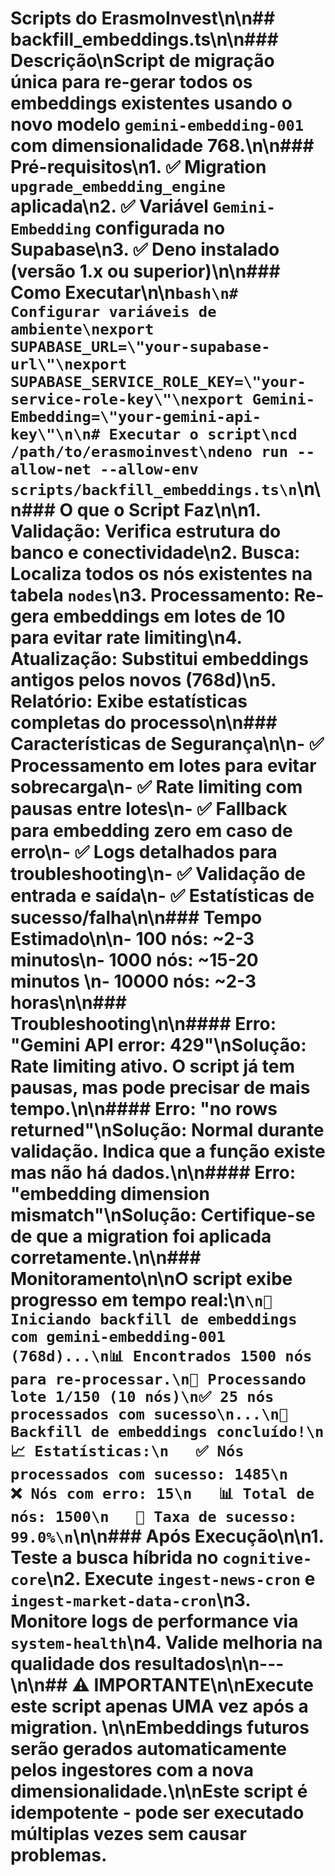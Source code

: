 # Scripts do ErasmoInvest\n\n## backfill_embeddings.ts\n\n### Descrição\nScript de migração única para re-gerar todos os embeddings existentes usando o novo modelo `gemini-embedding-001` com dimensionalidade 768.\n\n### Pré-requisitos\n1. ✅ Migration `upgrade_embedding_engine` aplicada\n2. ✅ Variável `Gemini-Embedding` configurada no Supabase\n3. ✅ Deno instalado (versão 1.x ou superior)\n\n### Como Executar\n\n```bash\n# Configurar variáveis de ambiente\nexport SUPABASE_URL=\"your-supabase-url\"\nexport SUPABASE_SERVICE_ROLE_KEY=\"your-service-role-key\"\nexport Gemini-Embedding=\"your-gemini-api-key\"\n\n# Executar o script\ncd /path/to/erasmoinvest\ndeno run --allow-net --allow-env scripts/backfill_embeddings.ts\n```\n\n### O que o Script Faz\n\n1. **Validação**: Verifica estrutura do banco e conectividade\n2. **Busca**: Localiza todos os nós existentes na tabela `nodes`\n3. **Processamento**: Re-gera embeddings em lotes de 10 para evitar rate limiting\n4. **Atualização**: Substitui embeddings antigos pelos novos (768d)\n5. **Relatório**: Exibe estatísticas completas do processo\n\n### Características de Segurança\n\n- ✅ **Processamento em lotes** para evitar sobrecarga\n- ✅ **Rate limiting** com pausas entre lotes\n- ✅ **Fallback** para embedding zero em caso de erro\n- ✅ **Logs detalhados** para troubleshooting\n- ✅ **Validação** de entrada e saída\n- ✅ **Estatísticas** de sucesso/falha\n\n### Tempo Estimado\n\n- **100 nós**: ~2-3 minutos\n- **1000 nós**: ~15-20 minutos  \n- **10000 nós**: ~2-3 horas\n\n### Troubleshooting\n\n#### Erro: \"Gemini API error: 429\"\n**Solução**: Rate limiting ativo. O script já tem pausas, mas pode precisar de mais tempo.\n\n#### Erro: \"no rows returned\"\n**Solução**: Normal durante validação. Indica que a função existe mas não há dados.\n\n#### Erro: \"embedding dimension mismatch\"\n**Solução**: Certifique-se de que a migration foi aplicada corretamente.\n\n### Monitoramento\n\nO script exibe progresso em tempo real:\n```\n🚀 Iniciando backfill de embeddings com gemini-embedding-001 (768d)...\n📊 Encontrados 1500 nós para re-processar.\n🔄 Processando lote 1/150 (10 nós)\n✅ 25 nós processados com sucesso\n...\n🎉 Backfill de embeddings concluído!\n📈 Estatísticas:\n   ✅ Nós processados com sucesso: 1485\n   ❌ Nós com erro: 15\n   📊 Total de nós: 1500\n   🎯 Taxa de sucesso: 99.0%\n```\n\n### Após Execução\n\n1. **Teste** a busca híbrida no `cognitive-core`\n2. **Execute** `ingest-news-cron` e `ingest-market-data-cron`\n3. **Monitore** logs de performance via `system-health`\n4. **Valide** melhoria na qualidade dos resultados\n\n---\n\n## ⚠️ IMPORTANTE\n\n**Execute este script apenas UMA vez após a migration.** \n\nEmbeddings futuros serão gerados automaticamente pelos ingestores com a nova dimensionalidade.\n\n**Este script é idempotente** - pode ser executado múltiplas vezes sem causar problemas.